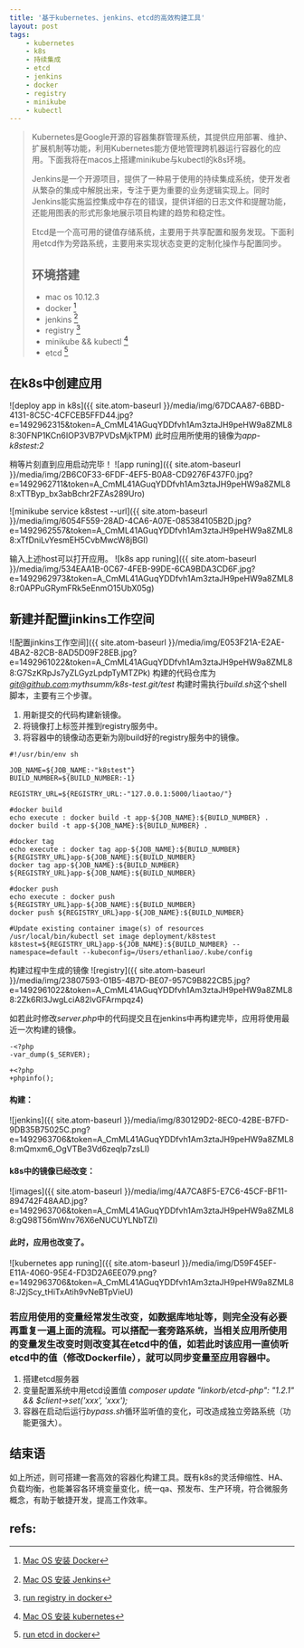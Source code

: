 ```yaml
---
title: '基于kubernetes、jenkins、etcd的高效构建工具'
layout: post
tags:
    - kubernetes
    - k8s
    - 持续集成
    - etcd
    - jenkins
    - docker
    - registry
    - minikube
    - kubectl
---
```


> Kubernetes是Google开源的容器集群管理系统，其提供应用部署、维护、 扩展机制等功能，利用Kubernetes能方便地管理跨机器运行容器化的应用。下面我将在macos上搭建minikube与kubectl的k8s环境。
>
> Jenkins是一个开源项目，提供了一种易于使用的持续集成系统，使开发者从繁杂的集成中解脱出来，专注于更为重要的业务逻辑实现上。同时Jenkins能实施监控集成中存在的错误，提供详细的日志文件和提醒功能，还能用图表的形式形象地展示项目构建的趋势和稳定性。
>
> Etcd是一个高可用的键值存储系统，主要用于共享配置和服务发现。下面利用etcd作为旁路系统，主要用来实现状态变更的定制化操作与配置同步。
>
>
> ## 环境搭建
>
> * mac os 10.12.3
> * docker [^docker]
> * jenkins [^jenkins]
> * registry [^registry]
> * minikube && kubectl [^minikube]
> * etcd [^etcd]

## 在k8s中创建应用
![deploy app in k8s]({{ site.atom-baseurl }}/media/img/67DCAA87-6BBD-4131-8C5C-4CFCEB5FFD44.jpg?e=1492962315&token=A_CmML41AGuqYDDfvh1Am3ztaJH9peHW9a8ZML88:30FNP1KCn6IOP3VB7PVDsMjkTPM)
此时应用所使用的镜像为*app-k8stest:2*

稍等片刻直到应用启动完毕！
![app runing]({{ site.atom-baseurl }}/media/img/2B6C0F33-6FDF-4EF5-B0A8-CD9276F437F0.jpg?e=1492962711&token=A_CmML41AGuqYDDfvh1Am3ztaJH9peHW9a8ZML88:xTTByp_bx3abBchr2FZAs289Uro)

![minikube service k8stest --url]({{ site.atom-baseurl }}/media/img/6054F559-28AD-4CA6-A07E-085384105B2D.jpg?e=1492962557&token=A_CmML41AGuqYDDfvh1Am3ztaJH9peHW9a8ZML88:xTfDniLvYesmEH5CvbMwcW8jBGI)

输入上述host可以打开应用。
![k8s app runing]({{ site.atom-baseurl }}/media/img/534EAA1B-0C67-4FEB-99DE-6CA9BDA3CD6F.jpg?e=1492962973&token=A_CmML41AGuqYDDfvh1Am3ztaJH9peHW9a8ZML88:r0APPuGRymFRk5eEnmO15UbX05g)


## 新建并配置jinkins工作空间
![配置jinkins工作空间]({{ site.atom-baseurl }}/media/img/E053F21A-E2AE-4BA2-82CB-8AD5D09F28EB.jpg?e=1492961022&token=A_CmML41AGuqYDDfvh1Am3ztaJH9peHW9a8ZML88:G7SzKRpJs7yZLGyzLpdpTyMTZPk)
构建的代码仓库为*git@github.com:mythsumm/k8s-test.git/test*
构建时需执行*build.sh*这个shell脚本，主要有三个步骤。  
1. 用新提交的代码构建新镜像。  
2. 将镜像打上标签并推到registry服务中。  
3. 将容器中的镜像动态更新为刚build好的registry服务中的镜像。  

```
#!/usr/bin/env sh

JOB_NAME=${JOB_NAME:-"k8stest"}
BUILD_NUMBER=${BUILD_NUMBER:-1}

REGISTRY_URL=${REGISTRY_URL:-"127.0.0.1:5000/liaotao/"}

#docker build
echo execute : docker build -t app-${JOB_NAME}:${BUILD_NUMBER} .
docker build -t app-${JOB_NAME}:${BUILD_NUMBER} .

#docker tag
echo execute : docker tag app-${JOB_NAME}:${BUILD_NUMBER} ${REGISTRY_URL}app-${JOB_NAME}:${BUILD_NUMBER}
docker tag app-${JOB_NAME}:${BUILD_NUMBER} ${REGISTRY_URL}app-${JOB_NAME}:${BUILD_NUMBER}

#docker push
echo execute : docker push ${REGISTRY_URL}app-${JOB_NAME}:${BUILD_NUMBER}
docker push ${REGISTRY_URL}app-${JOB_NAME}:${BUILD_NUMBER}

#Update existing container image(s) of resources
/usr/local/bin/kubectl set image deployment/k8stest k8stest=${REGISTRY_URL}app-${JOB_NAME}:${BUILD_NUMBER} --namespace=default --kubeconfig=/Users/ethanliao/.kube/config

```
构建过程中生成的镜像
![registry]({{ site.atom-baseurl }}/media/img/23807593-01B5-4B7D-BE07-957C9B822CB5.jpg?e=1492961022&token=A_CmML41AGuqYDDfvh1Am3ztaJH9peHW9a8ZML88:2Zk6RI3JwgLciA82lvGFArmpqz4)

如若此时修改*server.php*中的代码提交且在jenkins中再构建完毕，应用将使用最近一次构建的镜像。

```
-<?php
-var_dump($_SERVER);

+<?php
+phpinfo();
```

#### 构建：
![jenkins]({{ site.atom-baseurl }}/media/img/830129D2-8EC0-42BE-B7FD-9DB35B75025C.png?e=1492963706&token=A_CmML41AGuqYDDfvh1Am3ztaJH9peHW9a8ZML88:mQmxm6_OgVTBe3Vd6zeqlp7zsLI)

#### k8s中的镜像已经改变：
![images]({{ site.atom-baseurl }}/media/img/4A7CA8F5-E7C6-45CF-BF11-894742F48AAD.jpg?e=1492963706&token=A_CmML41AGuqYDDfvh1Am3ztaJH9peHW9a8ZML88:gQ98T56mWnv76X6eNUCUYLNbTZI)

#### 此时，应用也改变了。
![kubernetes app runing]({{ site.atom-baseurl }}/media/img/D59F45EF-E11A-4060-95E4-FD3D2A6EE079.png?e=1492963706&token=A_CmML41AGuqYDDfvh1Am3ztaJH9peHW9a8ZML88:J2jScy_tHiTxAtih9vNeBTpVieU)

### 若应用使用的变量经常发生改变，如数据库地址等，则完全没有必要再重复一遍上面的流程。可以搭配一套旁路系统，当相关应用所使用的变量发生改变时则改变其在etcd中的值，如若此时该应用一直侦听etcd中的值（修改Dockerfile），就可以同步变量至应用容器中。
1. 搭建etcd服务器
2. 变量配置系统中用etcd设置值 *composer update "linkorb/etcd-php": "1.2.1" && $client->set('xxx', 'xxx');*
3. 容器在启动后运行*bypass.sh*循环监听值的变化，可改造成独立旁路系统（功能更强大）。

##  结束语
如上所述，则可搭建一套高效的容器化构建工具。既有k8s的灵活伸缩性、HA、负载均衡，也能兼容各环境变量变化，统一qa、预发布、生产环境，符合微服务概念，有助于敏捷开发，提高工作效率。 


## refs:

[^docker]: [Mac OS 安装 Docker](https://github.com/widuu/chinese_docker/blob/master/installation/mac.md)

[^jenkins]: [Mac OS 安装 Jenkins](http://www.jianshu.com/p/ab3302cd68eb)

[^registry]: [run registry in docker](https://hub.docker.com/_/registry/)

[^minikube]: [Mac OS 安装 kubernetes](http://www.jianshu.com/p/a42eeb66a19c)

[^etcd]: [run etcd in docker](https://hub.docker.com/r/microbox/etcd/)





